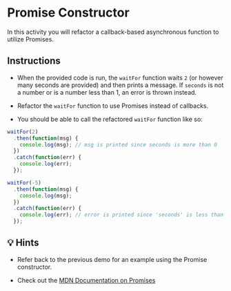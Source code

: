 # Promise Constructor

In this activity you will refactor a callback-based asynchronous function to utilize Promises.

## Instructions

<!-- * Open `Unsolved/index.js` and take a moment to examine the provided code. -->

* When the provided code is run, the `waitFor` function waits `2` (or however many seconds are provided) and then prints a message. If `seconds` is not a number or is a number less than 1, an error is thrown instead.

* Refactor the `waitFor` function to use Promises instead of callbacks.

* You should be able to call the refactored `waitFor` function like so:

```js
waitFor(2)
  .then(function(msg) {
    console.log(msg); // msg is printed since seconds is more than 0
  })
  .catch(function(err) {
    console.log(err);
  });

waitFor(-5)
  .then(function(msg) {
    console.log(msg);
  })
  .catch(function(err) {
    console.log(err); // error is printed since 'seconds' is less than 1
  });
```

## 💡 Hints

* Refer back to the previous demo for an example using the Promise constructor.

* Check out the [MDN Documentation on Promises](https://developer.mozilla.org/en-US/docs/Web/JavaScript/Reference/Global_Objects/Promise)
